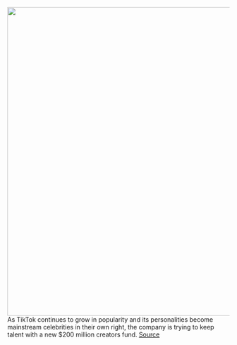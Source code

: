 <img src='https://cdn.vox-cdn.com/thumbor/7QP8yDvW9MRNvKN2S0KlCGf_9ns=/0x0:2040x1360/1200x800/filters:focal(857x517:1183x843)/cdn.vox-cdn.com/uploads/chorus_image/image/67097563/acastro_190723_1777_tiktok_0002.0.0.jpg' width='700px' /><br/>
As TikTok continues to grow in popularity and its personalities become mainstream celebrities in their own right, the company is trying to keep talent with a new $200 million creators fund.
<a href='https://www.theverge.com/2020/7/23/21335404/tiktok-creators-monetization-fund-followers-youtube-content-videos'> Source <a/>